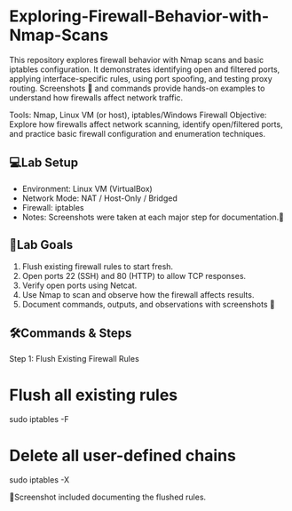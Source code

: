 # Exploring-Firewall-Behavior-with-Nmap-Scans
This repository explores firewall behavior with Nmap scans and basic iptables configuration. It demonstrates identifying open and filtered ports, applying interface-specific rules, using port spoofing, and testing proxy routing. Screenshots 📸 and commands provide hands-on examples to understand how firewalls affect network traffic.

Tools: Nmap, Linux VM (or host), iptables/Windows Firewall Objective: Explore how firewalls affect network scanning, identify open/filtered ports, and practice basic firewall configuration and enumeration techniques.

## 💻Lab Setup
* Environment: Linux VM (VirtualBox)
* Network Mode: NAT / Host-Only / Bridged
* Firewall: iptables
* Notes: Screenshots were taken at each major step for documentation.📸

## 🎯Lab Goals
1. Flush existing firewall rules to start fresh.
2. Open ports 22 (SSH) and 80 (HTTP) to allow TCP responses.
3. Verify open ports using Netcat.
4. Use Nmap to scan and observe how the firewall affects results.
5. Document commands, outputs, and observations with screenshots 📸


## 🛠Commands & Steps

Step 1: Flush Existing Firewall Rules

# Flush all existing rules
sudo iptables -F

# Delete all user-defined chains
sudo iptables -X

📸Screenshot included documenting the flushed rules.

